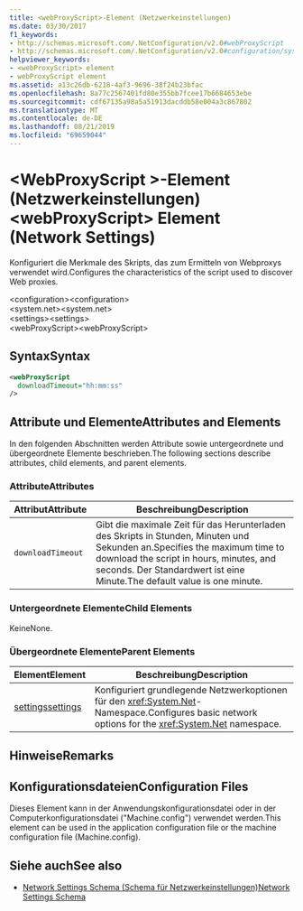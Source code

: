 ```yaml
---
title: <webProxyScript>-Element (Netzwerkeinstellungen)
ms.date: 03/30/2017
f1_keywords:
- http://schemas.microsoft.com/.NetConfiguration/v2.0#webProxyScript
- http://schemas.microsoft.com/.NetConfiguration/v2.0#configuration/system.net/settings/webProxyScript
helpviewer_keywords:
- <webProxyScript> element
- webProxyScript element
ms.assetid: a13c26db-6218-4af3-9696-38f24b23bfac
ms.openlocfilehash: 8a77c2567401fd80e355bb7fcee17b6684653ebe
ms.sourcegitcommit: cdf67135a98a5a51913dacddb58e004a3c867802
ms.translationtype: MT
ms.contentlocale: de-DE
ms.lasthandoff: 08/21/2019
ms.locfileid: "69659044"
---
```

# <a name="webproxyscript-element-network-settings"></a><span data-ttu-id="02c41-102">\<WebProxyScript >-Element (Netzwerkeinstellungen)</span><span class="sxs-lookup"><span data-stu-id="02c41-102">\<webProxyScript> Element (Network Settings)</span></span>
<span data-ttu-id="02c41-103">Konfiguriert die Merkmale des Skripts, das zum Ermitteln von Webproxys verwendet wird.</span><span class="sxs-lookup"><span data-stu-id="02c41-103">Configures the characteristics of the script used to discover Web proxies.</span></span>  
  
 <span data-ttu-id="02c41-104">\<configuration></span><span class="sxs-lookup"><span data-stu-id="02c41-104">\<configuration></span></span>  
<span data-ttu-id="02c41-105">\<system.net></span><span class="sxs-lookup"><span data-stu-id="02c41-105">\<system.net></span></span>  
<span data-ttu-id="02c41-106">\<settings></span><span class="sxs-lookup"><span data-stu-id="02c41-106">\<settings></span></span>  
<span data-ttu-id="02c41-107">\<webProxyScript></span><span class="sxs-lookup"><span data-stu-id="02c41-107">\<webProxyScript></span></span>  
  
## <a name="syntax"></a><span data-ttu-id="02c41-108">Syntax</span><span class="sxs-lookup"><span data-stu-id="02c41-108">Syntax</span></span>  
  
```xml  
<webProxyScript  
  downloadTimeout="hh:mm:ss"  
/>  
```  
  
## <a name="attributes-and-elements"></a><span data-ttu-id="02c41-109">Attribute und Elemente</span><span class="sxs-lookup"><span data-stu-id="02c41-109">Attributes and Elements</span></span>  
 <span data-ttu-id="02c41-110">In den folgenden Abschnitten werden Attribute sowie untergeordnete und übergeordnete Elemente beschrieben.</span><span class="sxs-lookup"><span data-stu-id="02c41-110">The following sections describe attributes, child elements, and parent elements.</span></span>  
  
### <a name="attributes"></a><span data-ttu-id="02c41-111">Attribute</span><span class="sxs-lookup"><span data-stu-id="02c41-111">Attributes</span></span>  
  
|<span data-ttu-id="02c41-112">Attribut</span><span class="sxs-lookup"><span data-stu-id="02c41-112">Attribute</span></span>|<span data-ttu-id="02c41-113">Beschreibung</span><span class="sxs-lookup"><span data-stu-id="02c41-113">Description</span></span>|  
|---------------|-----------------|  
|`downloadTimeout`|<span data-ttu-id="02c41-114">Gibt die maximale Zeit für das Herunterladen des Skripts in Stunden, Minuten und Sekunden an.</span><span class="sxs-lookup"><span data-stu-id="02c41-114">Specifies the maximum time to download the script in hours, minutes, and seconds.</span></span> <span data-ttu-id="02c41-115">Der Standardwert ist eine Minute.</span><span class="sxs-lookup"><span data-stu-id="02c41-115">The default value is one minute.</span></span>|  
  
### <a name="child-elements"></a><span data-ttu-id="02c41-116">Untergeordnete Elemente</span><span class="sxs-lookup"><span data-stu-id="02c41-116">Child Elements</span></span>  
 <span data-ttu-id="02c41-117">Keine</span><span class="sxs-lookup"><span data-stu-id="02c41-117">None.</span></span>  
  
### <a name="parent-elements"></a><span data-ttu-id="02c41-118">Übergeordnete Elemente</span><span class="sxs-lookup"><span data-stu-id="02c41-118">Parent Elements</span></span>  
  
|<span data-ttu-id="02c41-119">Element</span><span class="sxs-lookup"><span data-stu-id="02c41-119">Element</span></span>|<span data-ttu-id="02c41-120">Beschreibung</span><span class="sxs-lookup"><span data-stu-id="02c41-120">Description</span></span>|  
|-------------|-----------------|  
|[<span data-ttu-id="02c41-121">settings</span><span class="sxs-lookup"><span data-stu-id="02c41-121">settings</span></span>](settings-element-network-settings.md)|<span data-ttu-id="02c41-122">Konfiguriert grundlegende Netzwerkoptionen für den <xref:System.Net>-Namespace.</span><span class="sxs-lookup"><span data-stu-id="02c41-122">Configures basic network options for the <xref:System.Net> namespace.</span></span>|  
  
## <a name="remarks"></a><span data-ttu-id="02c41-123">Hinweise</span><span class="sxs-lookup"><span data-stu-id="02c41-123">Remarks</span></span>  
  
## <a name="configuration-files"></a><span data-ttu-id="02c41-124">Konfigurationsdateien</span><span class="sxs-lookup"><span data-stu-id="02c41-124">Configuration Files</span></span>  
 <span data-ttu-id="02c41-125">Dieses Element kann in der Anwendungskonfigurationsdatei oder in der Computerkonfigurationsdatei ("Machine.config") verwendet werden.</span><span class="sxs-lookup"><span data-stu-id="02c41-125">This element can be used in the application configuration file or the machine configuration file (Machine.config).</span></span>  
  
## <a name="see-also"></a><span data-ttu-id="02c41-126">Siehe auch</span><span class="sxs-lookup"><span data-stu-id="02c41-126">See also</span></span>

- [<span data-ttu-id="02c41-127">Network Settings Schema (Schema für Netzwerkeinstellungen)</span><span class="sxs-lookup"><span data-stu-id="02c41-127">Network Settings Schema</span></span>](index.md)
